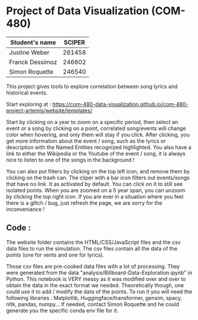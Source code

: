 # Project of Data Visualization (COM-480)

| Student's name | SCIPER |
| -------------- | ------ |
| Justine Weber | 261458 |
| Franck Dessimoz | 246602 |
| Simon Roquette | 246540 |

This project gives tools to explore correlation between song lyrics and historical events.

Start exploring at : https://com-480-data-visualization.github.io/com-480-project-artemis/website/templates/

Start by clicking on a year to zoom on a specific period, then select an event or a song by clicking on a point, correlated song/events will change color when hovering, and only them will stay if you click. After clicking, you get more information about the event / song, such as the lyrics or description with the Named Entities recognized highlighted. You also have a link to either the Wikipedia or the Youtube of the event / song, it is always nice to listen to one of the songs in the background !

You can also put filters by clicking on the top left icon, and remove them by clicking on the trash can. The cliper with a bar icon filters out events/songs that have no link. It as activated by default. You can click on it to still see isolated points. When you are zoomed on a 5 year span, you can unzoom by clicking the top right icon. 
If you are ever in a situation where you feel there is a glitch / bug, just refresh the page, we are sorry for the inconveniance !

## Code : 

The website folder contains the HTML/CSS/JavaScript files and the csv data files to run the simulation. The csv files contain all the data of the points (one for vents and one for lyrics).

Those csv files are pre-cooked data files with a lot of processing. They were generated from the data "analysis/Billboard-Data-Exploration.ipynb" in Python. This notebook is VERY messy as it was modified over and over to obtain the data in the exact format we needed. Theoretically though, one could use it to add / modify the data of the points.
To run it you will need the following libraries : Matplotlib, Huggingface/transformer, gensim, spacy, nltk, pandas, numpy... If needed, contact Simon Roquette and he could generate you the specific conda env file for it.
